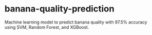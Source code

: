 # banana-quality-prediction
Machine learning model to predict banana quality with 97.5% accuracy using SVM, Random Forest, and XGBoost.
